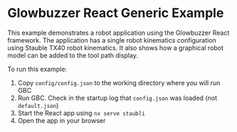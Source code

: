 # Glowbuzzer React Generic Example

This example demonstrates a robot application using the Glowbuzzer React framework. The application has a single robot kinematics configuration using Stauble TX40 robot kinematics. It also shows how a graphical robot model can be added to the tool path display. 

To run this example:

1. Copy `config/config.json` to the working directory where you will run GBC
2. Run GBC. Check in the startup log that `config.json` was loaded (not `default.json`)
3. Start the React app using `nx serve staubli`
4. Open the app in your browser 
